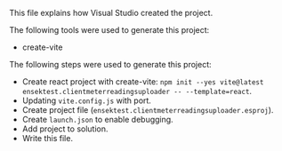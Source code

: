 This file explains how Visual Studio created the project.

The following tools were used to generate this project:
- create-vite

The following steps were used to generate this project:
- Create react project with create-vite: `npm init --yes vite@latest ensektest.clientmeterreadingsuploader -- --template=react`.
- Updating `vite.config.js` with port.
- Create project file (`ensektest.clientmeterreadingsuploader.esproj`).
- Create `launch.json` to enable debugging.
- Add project to solution.
- Write this file.

